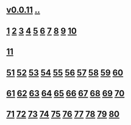 ## [v0.0.11](https://github.com/littleflute/EXPLORATIONS/edit/master/files/readme.md) [..](..)
## [1](1) [2](2) [3](3) [4](4) [5](5) [6](6) [7](7) [8](8) [9](9) [10](10)
## [11](11)
## [51](51) [52](52) [53](53) [54](54) [55](55) [56](56) [57](57) [58](58) [59](59) [60](60)
## [61](61) [62](62) [63](63) [64](54) [65](65) [66](66) [67](67) [68](68) [69](69) [70](70)
## [71](71) [72](72) [73](73) [74](74) [75](75) [76](76) [77](77) [78](78) [79](79) [80](80) 
